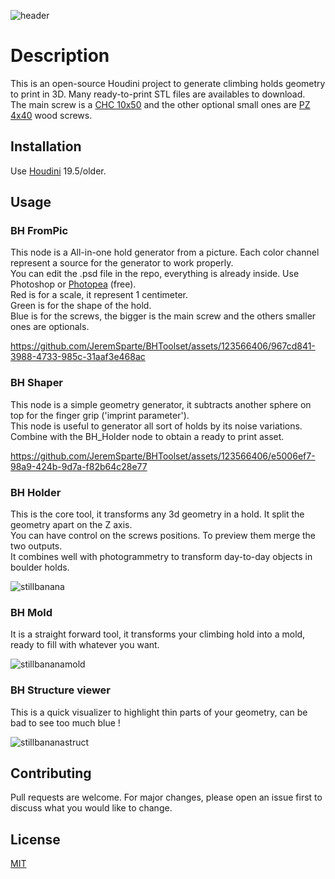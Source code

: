 ![header](https://github.com/JeremSparte/BHToolset/assets/123566406/12acba29-f4ea-4faa-aa0b-88e106ee421a)

# Description

This is an open-source Houdini project to generate climbing holds geometry to print in 3D. Many ready-to-print STL files are availables to download.  
The main screw is a [CHC 10x50](https://euroholds.com/en/bolts/44-chc-10x50-8435561602363.html) and the other optional small ones are [PZ 4x40](https://www.demos-trade.eu/strongfix-screw-pz-4x40-with-countersunk-head-white-zinc-pz2/) wood screws.

## Installation

Use [Houdini](https://www.sidefx.com/products/houdini/) 19.5/older.

## Usage

### BH FromPic

This node is a All-in-one hold generator from a picture. Each color channel represent a source for the generator to work properly.  
You can edit the .psd file in the repo, everything is already inside. Use Photoshop or [Photopea](https://www.google.com) (free).  
Red is for a scale, it represent 1 centimeter.  
Green is for the shape of the hold.  
Blue is for the screws, the bigger is the main screw and the others smaller ones are optionals.

https://github.com/JeremSparte/BHToolset/assets/123566406/967cd841-3988-4733-985c-31aaf3e468ac

### BH Shaper

This node is a simple geometry generator, it subtracts another sphere on top for the finger grip ('imprint parameter').  
This node is useful to generator all sort of holds by its noise variations.  
Combine with the BH_Holder node to obtain a ready to print asset.

https://github.com/JeremSparte/BHToolset/assets/123566406/e5006ef7-98a9-424b-9d7a-f82b64c28e77

### BH Holder

This is the core tool, it transforms any 3d geometry in a hold. It split the geometry apart on the Z axis.  
You can have control on the screws positions. To preview them merge the two outputs.  
It combines well with photogrammetry to transform day-to-day objects in boulder holds.

![stillbanana](https://github.com/JeremSparte/BHToolset/assets/123566406/bab0f1e3-8ad9-4b09-8256-2f925854b015)

### BH Mold

It is a straight forward tool, it transforms your climbing hold into a mold, ready to fill with whatever you want.

![stillbananamold](https://github.com/JeremSparte/BHToolset/assets/123566406/4850e644-5f57-4bd7-b4e3-a4f9382e983c)

### BH Structure viewer

This is a quick visualizer to highlight thin parts of your geometry, can be bad to see too much blue !

![stillbananastruct](https://github.com/JeremSparte/BHToolset/assets/123566406/840e0336-839e-4b1d-8b50-725a88a05419)

## Contributing

Pull requests are welcome. For major changes, please open an issue first
to discuss what you would like to change.

## License

[MIT](https://choosealicense.com/licenses/mit/)
